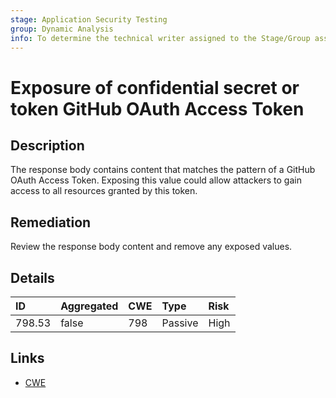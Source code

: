 ```yaml
---
stage: Application Security Testing
group: Dynamic Analysis
info: To determine the technical writer assigned to the Stage/Group associated with this page, see https://handbook.gitlab.com/handbook/product/ux/technical-writing/#assignments
---
```


# Exposure of confidential secret or token GitHub OAuth Access Token

## Description

The response body contains content that matches the pattern of a GitHub OAuth Access Token.
Exposing this value could allow attackers to gain access to all resources granted by this token.

## Remediation

Review the response body content and remove any exposed values.

## Details

| ID | Aggregated | CWE | Type | Risk |
|:---|:--------|:--------|:--------|:--------|
| 798.53 | false | 798 | Passive | High |

## Links

- [CWE](https://cwe.mitre.org/data/definitions/798.html)
